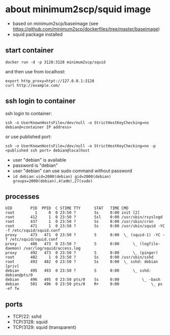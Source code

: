 # about minimum2scp/squid image

 * based on minimum2scp/baseimage (see https://github.com/minimum2scp/dockerfiles/tree/master/baseimage)
 * squid package installed

## start container

```
docker run -d -p 3128:3128 minimum2scp/squid
```

and then use from localhost:

```
export http_proxy=htpt://127.0.0.1:3128
curl http://example.com/
```

## ssh login to container

ssh login to container:

```
ssh -o UserKnownHostsFile=/dev/null -o StrictHostKeyChecking=no debian@<container IP address>
```

or use published port:

```
ssh -o UserKnownHostsFile=/dev/null -o StrictHostKeyChecking=no -p <published ssh port> debian@localhost
```

 * user "debian" is available
 * password is "debian"
 * user "debian" can use sudo command without password
 * `id debian`: `uid=2000(debian) gid=2000(debian) groups=2000(debian),4(adm),27(sudo)`

## processes

```
UID        PID  PPID  C STIME TTY      STAT   TIME CMD
root         1     0  0 23:50 ?        Ss     0:00 init [2]
root       412     1  0 23:50 ?        Ssl    0:00 /usr/sbin/rsyslogd
root       437     1  0 23:50 ?        Ss     0:00 /usr/sbin/cron
root       471     1  0 23:50 ?        Ss     0:00 /usr/sbin/squid -YC -f /etc/squid/squid.conf
proxy      473   471  0 23:50 ?        S      0:00  \_ (squid-1) -YC -f /etc/squid/squid.conf
proxy      486   473  0 23:50 ?        S      0:00      \_ (logfile-daemon) /var/log/squid/access.log
proxy      492   473  0 23:50 ?        S      0:00      \_ (pinger)
root       482     1  0 23:50 ?        Ss     0:00 /usr/sbin/sshd
root       493   482  0 23:50 ?        Ss     0:00  \_ sshd: debian [priv]
debian     495   493  0 23:50 ?        S      0:00      \_ sshd: debian@pts/0
debian     496   495  0 23:50 pts/0    Ss     0:00          \_ -bash
debian     501   496  0 23:50 pts/0    R+     0:00              \_ ps -ef fw
```

## ports

 * TCP/22: sshd
 * TCP/3128: squid
 * TCP/3129: squid (transparent)

